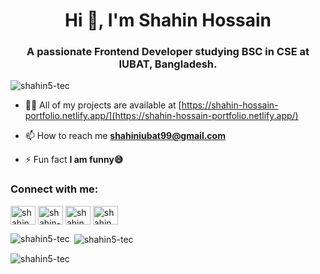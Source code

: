 <h1 align="center">Hi 👋, I'm Shahin Hossain</h1>
<h3 align="center">A passionate Frontend Developer studying BSC in CSE at IUBAT, Bangladesh.</h3>

<p align="left"> <img src="https://komarev.com/ghpvc/?username=shahin5-tec&label=Profile%20views&color=0e75b6&style=flat" alt="shahin5-tec" /> </p>

- 👨‍💻 All of my projects are available at [https://shahin-hossain-portfolio.netlify.app/](https://shahin-hossain-portfolio.netlify.app/)

- 📫 How to reach me **shahiniubat99@gmail.com**

- ⚡ Fun fact **I am funny😅**

<h3 align="left">Connect with me:</h3>
<p align="left">
<a href="https://twitter.com/shahinh64607811" target="blank"><img align="center" src="https://raw.githubusercontent.com/rahuldkjain/github-profile-readme-generator/master/src/images/icons/Social/twitter.svg" alt="shahinh64607811" height="30" width="40" /></a>
<a href="https://linkedin.com/in/shahin-hossain" target="blank"><img align="center" src="https://raw.githubusercontent.com/rahuldkjain/github-profile-readme-generator/master/src/images/icons/Social/linked-in-alt.svg" alt="shahin-hossain" height="30" width="40" /></a>
<a href="https://fb.com/shahin.hossain.39794" target="blank"><img align="center" src="https://raw.githubusercontent.com/rahuldkjain/github-profile-readme-generator/master/src/images/icons/Social/facebook.svg" alt="shahin.hossain.39794" height="30" width="40" /></a>
<a href="https://instagram.com/shahinh742" target="blank"><img align="center" src="https://raw.githubusercontent.com/rahuldkjain/github-profile-readme-generator/master/src/images/icons/Social/instagram.svg" alt="shahinh742" height="30" width="40" /></a>
</p>

<p><img align="left" src="https://github-readme-stats.vercel.app/api/top-langs?username=shahin5-tec&show_icons=true&locale=en&layout=compact" alt="shahin5-tec" /></p>

<p>&nbsp;<img align="center" src="https://github-readme-stats.vercel.app/api?username=shahin5-tec&show_icons=true&locale=en" alt="shahin5-tec" /></p>

<p><img align="center" src="https://github-readme-streak-stats.herokuapp.com/?user=shahin5-tec&" alt="shahin5-tec" /></p>

